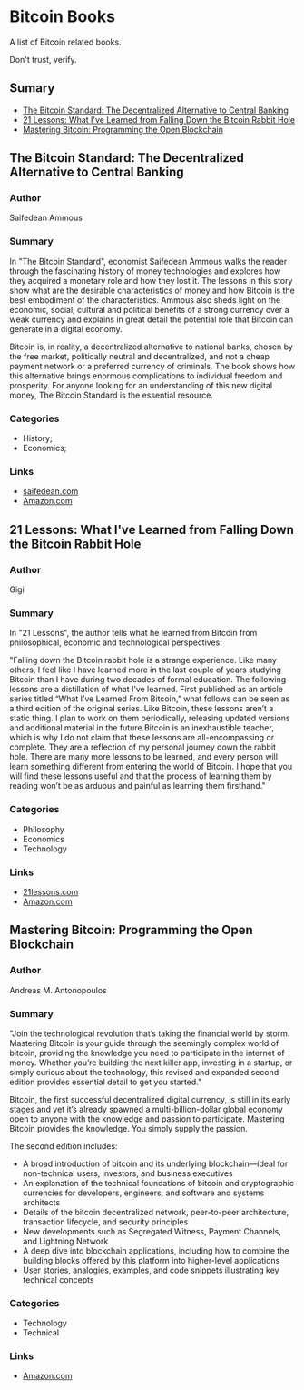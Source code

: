 # Bitcoin Books

A list of Bitcoin related books.

Don't trust, verify.

## Sumary

* [The Bitcoin Standard: The Decentralized Alternative to Central Banking](#the-bitcoin-standard-the-decentralized-alternative-to-central-banking)
* [21 Lessons: What I've Learned from Falling Down the Bitcoin Rabbit Hole](#21-lessons-what-ive-learned-from-falling-down-the-bitcoin-rabbit-hole)
* [Mastering Bitcoin: Programming the Open Blockchain](#mastering-bitcoin-programming-the-open-blockchain)

## The Bitcoin Standard: The Decentralized Alternative to Central Banking

### Author

Saifedean Ammous

### Summary

In "The Bitcoin Standard", economist Saifedean Ammous walks the reader through the fascinating history of money technologies and explores how they acquired a monetary role and how they lost it. The lessons in this story show what are the desirable characteristics of money and how Bitcoin is the best embodiment of the characteristics. Ammous also sheds light on the economic, social, cultural and political benefits of a strong currency over a weak currency and explains in great detail the potential role that Bitcoin can generate in a digital economy.

Bitcoin is, in reality, a decentralized alternative to national banks, chosen by the free market, politically neutral and decentralized, and not a cheap payment network or a preferred currency of criminals. The book shows how this alternative brings enormous complications to individual freedom and prosperity. For anyone looking for an understanding of this new digital money, The Bitcoin Standard is the essential resource.

### Categories

* History;
* Economics;

### Links

* [saifedean.com](https://saifedean.com/thebitcoinstandard/)
* [Amazon.com](https://www.amazon.com/Bitcoin-Standard-Decentralized-Alternative-Central/dp/1119473861)

## 21 Lessons: What I've Learned from Falling Down the Bitcoin Rabbit Hole

### Author

Gigi

### Summary

In "21 Lessons", the author tells what he learned from Bitcoin from philosophical, economic and technological perspectives:

"Falling down the Bitcoin rabbit hole is a strange experience. Like many others, I feel like I have learned more in the last couple of years studying Bitcoin than I have during two decades of formal education. The following lessons are a distillation of what I’ve learned. First published as an article series titled “What I’ve Learned From Bitcoin,” what follows can be seen as a third edition of the original series. Like Bitcoin, these lessons aren’t a static thing. I plan to work on them periodically, releasing updated versions and additional material in the future.Bitcoin is an inexhaustible teacher, which is why I do not claim that these lessons are all-encompassing or complete. They are a reflection of my personal journey down the rabbit hole. There are many more lessons to be learned, and every person will learn something different from entering the world of Bitcoin. I hope that you will find these lessons useful and that the process of learning them by reading won’t be as arduous and painful as learning them firsthand."

### Categories

* Philosophy
* Economics
* Technology

### Links

* [21lessons.com](https://21lessons.com/)
* [Amazon.com](https://www.amazon.com/21-Lessons-Learned-Falling-Bitcoin/dp/B088C1JVKY)

## Mastering Bitcoin: Programming the Open Blockchain

### Author

Andreas M. Antonopoulos

### Summary

"Join the technological revolution that’s taking the financial world by storm. Mastering Bitcoin is your guide through the seemingly complex world of bitcoin, providing the knowledge you need to participate in the internet of money. Whether you’re building the next killer app, investing in a startup, or simply curious about the technology, this revised and expanded second edition provides essential detail to get you started."

Bitcoin, the first successful decentralized digital currency, is still in its early stages and yet it’s already spawned a multi-billion-dollar global economy open to anyone with the knowledge and passion to participate. Mastering Bitcoin provides the knowledge. You simply supply the passion.

The second edition includes:

* A broad introduction of bitcoin and its underlying blockchain—ideal for non-technical users, investors, and business executives
* An explanation of the technical foundations of bitcoin and cryptographic currencies for developers, engineers, and software and systems architects
* Details of the bitcoin decentralized network, peer-to-peer architecture, transaction lifecycle, and security principles
* New developments such as Segregated Witness, Payment Channels, and Lightning Network
* A deep dive into blockchain applications, including how to combine the building blocks offered by this platform into higher-level applications
* User stories, analogies, examples, and code snippets illustrating key technical concepts

### Categories

* Technology
* Technical

### Links

* [Amazon.com](https://www.amazon.com/Mastering-Bitcoin-Programming-Open-Blockchain/dp/1491954388)
